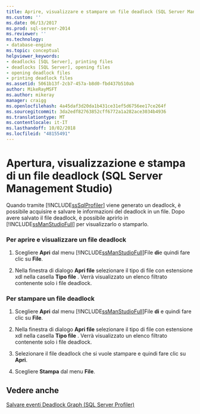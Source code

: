 ```yaml
---
title: Aprire, visualizzare e stampare un file deadlock (SQL Server Management Studio) | Microsoft Docs
ms.custom: ''
ms.date: 06/13/2017
ms.prod: sql-server-2014
ms.reviewer: ''
ms.technology:
- database-engine
ms.topic: conceptual
helpviewer_keywords:
- deadlocks [SQL Server], printing files
- deadlocks [SQL Server], opening files
- opening deadlock files
- printing deadlock files
ms.assetid: 5061b13f-2cb7-457a-b8d0-fbd437b510ab
author: MikeRayMSFT
ms.author: mikeray
manager: craigg
ms.openlocfilehash: 4a45daf3d20da1b431ce31ef5d6756ee17ce264f
ms.sourcegitcommit: 3da2edf82763852cff6772a1a282ace3034b4936
ms.translationtype: MT
ms.contentlocale: it-IT
ms.lasthandoff: 10/02/2018
ms.locfileid: "48155491"
---
```

# <a name="open-view-and-print-a-deadlock-file-sql-server-management-studio"></a>Apertura, visualizzazione e stampa di un file deadlock (SQL Server Management Studio)
  Quando tramite [!INCLUDE[ssSqlProfiler](../../includes/sssqlprofiler-md.md)] viene generato un deadlock, è possibile acquisire e salvare le informazioni del deadlock in un file. Dopo avere salvato il file deadlock, è possibile aprirlo in [!INCLUDE[ssManStudioFull](../../includes/ssmanstudiofull-md.md)] per visualizzarlo o stamparlo.  
  
### <a name="to-open-and-view-a-deadlock-file"></a>Per aprire e visualizzare un file deadlock  
  
1.  Scegliere **Apri** dal menu [!INCLUDE[ssManStudioFull](../../includes/ssmanstudiofull-md.md)]File **di**e quindi fare clic su **File**.  
  
2.  Nella finestra di dialogo **Apri file** selezionare il tipo di file con estensione xdl nella casella **Tipo file** . Verrà visualizzato un elenco filtrato contenente solo i file deadlock.  
  
### <a name="to-print-a-deadlock-file"></a>Per stampare un file deadlock  
  
1.  Scegliere **Apri** dal menu [!INCLUDE[ssManStudioFull](../../includes/ssmanstudiofull-md.md)]File **di** e quindi fare clic su **File**.  
  
2.  Nella finestra di dialogo **Apri file** selezionare il tipo di file con estensione xdl nella casella **Tipo file** . Verrà visualizzato un elenco filtrato contenente solo i file deadlock.  
  
3.  Selezionare il file deadlock che si vuole stampare e quindi fare clic su **Apri**.  
  
4.  Scegliere **Stampa** dal menu **File**.  
  
## <a name="see-also"></a>Vedere anche  
 [Salvare eventi Deadlock Graph &#40;SQL Server Profiler&#41;](save-deadlock-graphs-sql-server-profiler.md)  
  
  
